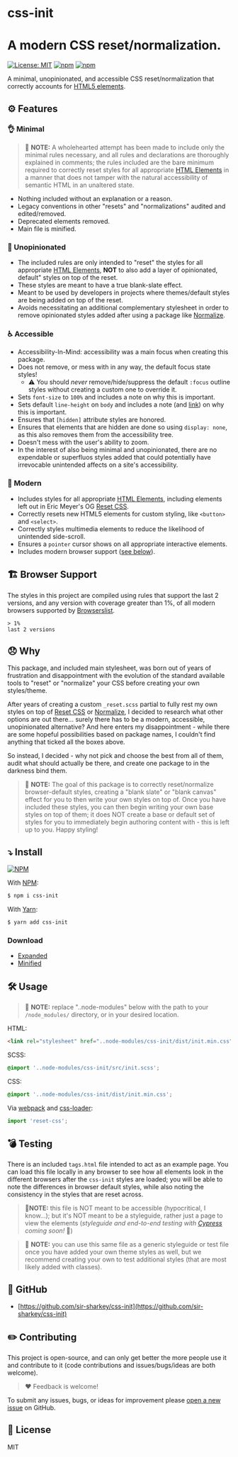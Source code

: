 # css-init

# A modern CSS reset/normalization.

[![License: MIT](https://img.shields.io/badge/License-MIT-blueviolet.svg)](https://opensource.org/licenses/MIT)
[![npm](https://img.shields.io/npm/v/css-init)](https://www.npmjs.com/package/scss-reset)
[![npm](https://img.shields.io/npm/dw/css-init)](https://www.npmjs.com/package/scss-reset)

A minimal, unopinionated, and accessible CSS reset/normalization that correctly accounts for [HTML5 elements](https://developer.mozilla.org/en-US/docs/Web/HTML/Element).

## ⚙️ Features

### 👌 Minimal

> 📝 **NOTE:** A wholehearted attempt has been made to include only the minimal rules necessary, and all rules and declarations are thoroughly explained in comments; the rules included are the bare minimum required to correctly reset styles for all appropriate [HTML Elements](https://developer.mozilla.org/en-US/docs/Web/HTML/Element) in a manner that does not tamper with the natural accessibility of semantic HTML in an unaltered state.

- Nothing included without an explanation or a reason.
- Legacy conventions in other "resets" and "normalizations" audited and edited/removed.
- Deprecated elements removed.
- Main file is minified.

### 🤫 Unopinionated

- The included rules are only intended to "reset" the styles for all appropriate [HTML Elements](https://developer.mozilla.org/en-US/docs/Web/HTML/Element), **NOT** to also add a layer of opinionated, 
default" styles on top of the reset.
- These styles are meant to have a true blank-slate effect.
- Meant to be used by developers in projects where themes/default styles are being added on top of the reset.
- Avoids necessitating an additional complementary stylesheet in order to remove opinionated styles added after using a package like [Normalize](https://necolas.github.io/normalize.css/).

### ♿️ Accessible

- Accessibility-In-Mind: accessibility was a main focus when creating this package.
- Does not remove, or mess with in any way, the default focus state styles!
  - ⚠️ You should _never_ remove/hide/suppress the default `:focus` outline styles without creating a custom one to override it.
- Sets `font-size` to `100%` and includes a note on why this is important.
- Sets default `line-height` on `body` and includes a note (and [link](https://developer.mozilla.org/en-US/docs/Web/CSS/line-height#accessibility_concerns)) on why this is important.
- Ensures that `[hidden]` attribute styles are honored.
- Ensures that elements that are hidden are done so using `display: none`, as this also removes them from the accessibility tree.
- Doesn't mess with the user's ability to zoom.
- In the interest of also being minimal and unopinionated, there are no expendable or superfluos styles added that could potentially have irrevocable unintended affects on a site's accessibility.

### 📱 Modern

- Includes styles for all appropriate [HTML Elements](https://developer.mozilla.org/en-US/docs/Web/HTML/Element), including elements left out in Eric Meyer's OG [Reset CSS](https://meyerweb.com/eric/tools/css/reset/).
- Correctly resets new HTML5 elements for custom styling, like `<button>` and `<select>`.
- Correctly styles multimedia elements to reduce the likelihood of unintended side-scroll.
- Ensures a `pointer` cursor shows on all appropriate interactive elements.
- Includes modern browser support ([see below](#browser-support)).

## 🏗 Browser Support

The styles in this project are compiled using rules that support the last 2 versions, and any version with coverage greater than 1%, of all modern browsers supported by [Browserslist](https://github.com/browserslist/browserslist).

```text
> 1%
last 2 versions
```

## 😞 Why

This package, and included main stylesheet, was born out of years of frustration and disappointment with the evolution of the standard available tools to "reset" or "normalize" your CSS before creating your own styles/theme.

After years of creating a custom `_reset.scss` partial to fully rest my own styles on top of [Reset CSS](https://meyerweb.com/eric/tools/css/reset/) or [Normalize](https://necolas.github.io/normalize.css/), I decided to research what other options are out there... surely there has to be a modern, accessible, unopinionated alternative? And here enters my disappointment - while there are some hopeful possibilities based on package names, I couldn't find anything that ticked all the boxes above.

So instead, I decided - why not pick and choose the best from all of them, audit what should actually be there, and create one package to in the darkness bind them.

> 📝 **NOTE:** The goal of this package is to correctly reset/normalize browser-default styles, creating a "blank slate" or "blank canvas" effect for you to then write your own styles on top of. Once you have included these styles, you can then begin writing your own base styles on top of them; it does NOT create a base or default set of styles for you to immediately begin authoring content with - this is left up to you. Happy styling!

## ⤵️ Install

[![NPM](https://nodei.co/npm/css-init.png?compact=true)](https://nodei.co/npm/css-init/)

With [NPM](http://npmjs.com):

```sh
$ npm i css-init
```

With [Yarn](https://yarnpkg.com):

```sh
$ yarn add css-init
```

### Download

- [Expanded](https://github.com/sir-sharkey/css-init/blob/main/dist/init.css)
- [Minified](https://github.com/sir-sharkey/css-init/blob/main/dist/init.min.css)

## 🛠 Usage

> 📝 **NOTE:** replace "..node-modules" below with the path to your `/node_modules/` directory, or in your desired location.

HTML:

```html
<link rel="stylesheet" href="..node-modules/css-init/dist/init.min.css">
```

SCSS:

```scss
@import '..node-modules/css-init/src/init.scss';
```

CSS:

```css
@import '..node-modules/css-init/dist/init.min.css';
```

Via [webpack](https://webpack.js.org/) and [css-loader](https://github.com/webpack-contrib/css-loader):

```js
import 'reset-css';
```

## 💣 Testing

There is an included `tags.html` file intended to act as an example page. You can load this file locally in any browser to see how all elements look in the different browsers after the `css-init` styles are loaded; you will be able to note the differences in browser default styles, while also noting the consistency in the styles that are reset across.

> **🚨NOTE:** this file is NOT meant to be accessible (hypocritical, I know...); but it's NOT meant to be a styleguide, rather just a page to view the elements (_styleguide and end-to-end testing with [Cypress](https://www.cypress.io/) coming soon!_ 🙌)

> 📝 **NOTE:** you can use this same file as a generic styleguide or test file once you have added your own theme styles as well, but we recommend creating your own to test additional styles (that are most likely added with classes).

## 👥 GitHub

- [https://github.com/sir-sharkey/css-init](https://github.com/sir-sharkey/css-init)

## ✏️ Contributing

This project is open-source, and can only get better the more people use it and contribute to it (code contributions and issues/bugs/ideas are both welcome).

> ❤️ Feedback is welcome!

To submit any issues, bugs, or ideas for improvement please [open a new issue](https://github.com/sir-sharkey/css-init/issues/new) on GitHub.

## 📄 License

MIT
